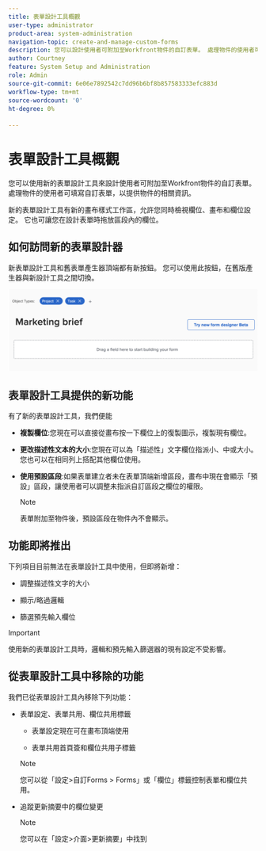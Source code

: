 ```yaml
---
title: 表單設計工具概觀
user-type: administrator
product-area: system-administration
navigation-topic: create-and-manage-custom-forms
description: 您可以設計使用者可附加至Workfront物件的自訂表單。 處理物件的使用者可填寫自訂表單，以提供物件的相關資訊。
author: Courtney
feature: System Setup and Administration
role: Admin
source-git-commit: 6e06e7892542c7dd96b6bf8b857583333efc883d
workflow-type: tm+mt
source-wordcount: '0'
ht-degree: 0%

---
```


# 表單設計工具概觀

您可以使用新的表單設計工具來設計使用者可附加至Workfront物件的自訂表單。 處理物件的使用者可填寫自訂表單，以提供物件的相關資訊。

新的表單設計工具有新的畫布樣式工作區，允許您同時檢視欄位、畫布和欄位設定。 它也可讓您在設計表單時拖放區段內的欄位。

<!-- add screenshot when field settings empty state is ready -->

## 如何訪問新的表單設計器

新表單設計工具和舊表單產生器頂端都有新按鈕。 您可以使用此按鈕，在舊版產生器與新設計工具之間切換。

![](assets/switch-views.png)

## 表單設計工具提供的新功能

有了新的表單設計工具，我們便能

* **複製欄位**:您現在可以直接從畫布按一下欄位上的復製圖示，複製現有欄位。

* **更改描述性文本的大小**:您現在可以為「描述性」文字欄位指派小、中或大小。 您也可以在相同列上搭配其他欄位使用。

* **使用預設區段**:如果表單建立者未在表單頂端新增區段，畫布中現在會顯示「預設」區段，讓使用者可以調整未指派自訂區段之欄位的權限。

   >[!NOTE]
   >
   >表單附加至物件後，預設區段在物件內不會顯示。

## 功能即將推出

下列項目目前無法在表單設計工具中使用，但即將新增：

* 調整描述性文字的大小

* 顯示/略過邏輯

* 篩選預先輸入欄位

>[!IMPORTANT]
>
>使用新的表單設計工具時，邏輯和預先輸入篩選器的現有設定不受影響。

## 從表單設計工具中移除的功能

我們已從表單設計工具內移除下列功能：


* 表單設定、表單共用、欄位共用標籤

   * 表單設定現在可在畫布頂端使用

   * 表單共用首頁簽和欄位共用子標籤
   >[!NOTE]
   >
   >您可以從「設定>自訂Forms > Forms」或「欄位」標籤控制表單和欄位共用。

* 追蹤更新摘要中的欄位變更
   >[!NOTE]
   >
   >您可以在「設定>介面>更新摘要」中找到
